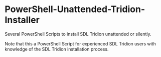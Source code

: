 PowerShell-Unattended-Tridion-Installer
=======================================

Several PowerShell Scripts to install SDL Tridion unattended or silently.

Note that this a PowerShell Script for experienced SDL Tridion users with knowledge of the SDL Tridion installation process.
